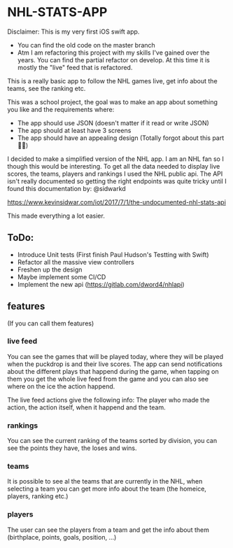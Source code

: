 # NHL-STATS-APP
Disclaimer: This is my very first iOS swift app.
 - You can find the old code on the master branch
 - Atm I am refactoring this project with my skills I've gained over the years. You can find the partial refactor on develop. At this time it is mostly the "live" feed that is refactored.

This is a really basic app to follow the NHL games live, get info about the teams, see the ranking etc.

This was a school project, the goal was to make an app about something you like and the requirements where:
  - The app should use JSON (doesn't matter if it read or write JSON)
  - The app should at least have 3 screens
  - The app should have an appealing design (Totally forgot about this part 🤷‍♂️)
  
 I decided to make a simplified version of the NHL app. I am an NHL fan so I though this would be interesting. To get all the data needed to display live scores, the teams, players and rankings I used the NHL public api. The API isn't really documented so getting the right endpoints was quite tricky until I found this documentation by: @sidwarkd

https://www.kevinsidwar.com/iot/2017/7/1/the-undocumented-nhl-stats-api

This made everything a lot easier.


## ToDo:

- Introduce Unit tests (First finish Paul Hudson's Testting with Swift)
- Refactor all the massive view controllers
- Freshen up the design
- Maybe implement some CI/CD
- Implement the new api (https://gitlab.com/dword4/nhlapi)
  
## features
(If you can call them features)

### live feed
You can see the games that will be played today, where they will be played when the puckdrop is and their live scores.
The app can send notifications about the different plays that happend during the game, when tapping on them you get the whole live feed from the game and you can also see where on the ice the action happend.

The live feed actions give the following info: The player who made the action, the action itself, when it happend and the team.

### rankings
You can see the current ranking of the teams sorted by division, you can see the points they have, the loses and wins.

### teams
It is possible to see al the teams that are currently in the NHL, when selecting a team you can get more info about the team (the homeice, players, ranking etc.)

### players
The user can see the players from a team and get the info about them (birthplace, points, goals, position, ...)



